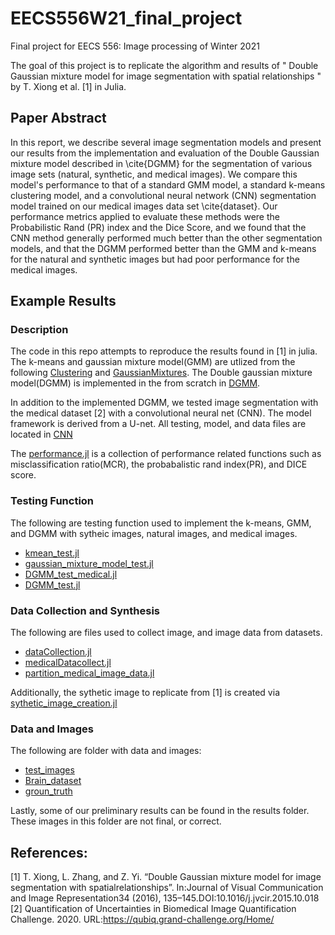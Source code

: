 # EECS556W21_final_project
Final project for EECS 556: Image processing of Winter 2021

The goal of this project is to replicate the algorithm and results of " Double Gaussian mixture model for image segmentation with spatial relationships " by T. Xiong et al. [1] in Julia. 


## Paper Abstract
In this report, we describe several image segmentation models and present our results from the implementation and evaluation of the Double Gaussian mixture model described in \cite{DGMM} for the segmentation of various image sets (natural, synthetic, and medical images). We compare this model's performance to that of a standard GMM model, a standard k-means clustering model, and a convolutional neural network (CNN) segmentation model trained on our medical images data set \cite{dataset}. Our performance metrics applied to evaluate these methods were the Probabilistic Rand (PR) index and the Dice Score, and we found that the CNN method generally performed much better than the other segmentation models, and that the DGMM performed better than the GMM and k-means for the natural and synthetic images but had poor performance for the medical images.

## Example Results


### Description
The code in this repo attempts to reproduce the results found in [1] in julia. The k-means and gaussian mixture model(GMM) are utlized from the following [Clustering](https://juliastats.org/Clustering.jl/) and [GaussianMixtures](https://github.com/davidavdav/GaussianMixtures.jl). The Double gaussian mixture model(DGMM) is implemented in the from scratch in [DGMM](DGMM.jl).

In addition to the implemented DGMM, we tested image segmentation with the medical dataset [2] with a convolutional neural net (CNN). The model framework is derived from a U-net. All testing, model, and data files are located in [CNN](CNN/)

The [performance.jl](performance.jl) is a collection of performance related functions such as misclassification ratio(MCR), the probabalistic rand index(PR), and DICE score.

### Testing Function
The following are testing function used to implement the k-means, GMM, and DGMM with sytheic images, natural images, and medical images.
- [kmean_test.jl](kmean_test.jl)
- [gaussian_mixture_model_test.jl](gaussian_mixture_model_test.jl)
- [DGMM_test_medical.jl](DGMM_test_medical.jl)
- [DGMM_test.jl](DGMM_test.jl)

### Data Collection and Synthesis
The following are files used to collect image, and image data from datasets.
- [dataCollection.jl](dataCollection.jl)
- [medicalDatacollect.jl](medicalDatacollect.jl)
- [partition_medical_image_data.jl](partition_medical_image_data.jl)

Additionally, the sythetic image to replicate from [1] is created via [sythetic_image_creation.jl](sythetic_image_creation.jl) 

### Data and Images
The following are folder with data and images:
- [test_images](test_images)
- [Brain_dataset](Brain_dataset)
- [groun_truth](ground_truth)

Lastly, some of our preliminary results can be found in the results folder. These images in this folder are not final, or correct.

## References:
[1] T. Xiong, L. Zhang, and Z. Yi. “Double Gaussian mixture model for image segmentation with spatialrelationships”. In:Journal of Visual Communication and Image Representation34 (2016), 135–145.DOI:10.1016/j.jvcir.2015.10.018
[2] Quantification of Uncertainties in Biomedical Image Quantification Challenge. 2020. URL:https://qubiq.grand-challenge.org/Home/
